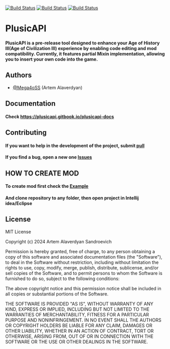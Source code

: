 
[![Build Status](https://img.shields.io/github/forks/Mega4oSS/PlusicAPI.svg?style=for-the-badge)](https://github.com/Mega4oSS/PlusicAPI) [![Build Status](https://img.shields.io/github/stars/Mega4oSS/PlusicAPI.svg?style=for-the-badge)](https://github.com/Mega4oSS/PlusicAPI) [![Build Status](https://img.shields.io/badge/Java-JDK%2011-green?style=for-the-badge)](https://github.com/Mega4oSS/PlusicAPI)

# PlusicAPI





#### PlusicAPI is a pre-release tool designed to enhance your Age of History III(Age of Civilization III) experience by enabling code editing and mod compatibility. Currently, it features partial Mixin implementation, allowing you to insert your own code into the game. 




## Authors

- [@Mega4oSS](https://github.com/Mega4oSS) (Artem Alaverdyan)


## Documentation

#### Check https://plusicapi.gitbook.io/plusicapi-docs


## Contributing

#### If you want to help in the development of the project, submit  [pull](https://github.com/Mega4oSS/PlusicAPI/pulls) 

#### If you find a bug, open a new one [Issues](https://github.com/Mega4oSS/PlusicAPI/issues)

## HOW TO CREATE MOD

#### To create mod first check the [Example](https://github.com/Mega4oSS/Age-of-history-III-FullscreenBorderless)

#### And clone repository to any folder, then open project in Intellij idea/Eclipse

## License

MIT License

Copyright (c) 2024 Artem Alaverdyan Sandroevich

Permission is hereby granted, free of charge, to any person obtaining a copy
of this software and associated documentation files (the "Software"), to deal
in the Software without restriction, including without limitation the rights
to use, copy, modify, merge, publish, distribute, sublicense, and/or sell
copies of the Software, and to permit persons to whom the Software is
furnished to do so, subject to the following conditions:

The above copyright notice and this permission notice shall be included in all
copies or substantial portions of the Software.

THE SOFTWARE IS PROVIDED "AS IS", WITHOUT WARRANTY OF ANY KIND, EXPRESS OR
IMPLIED, INCLUDING BUT NOT LIMITED TO THE WARRANTIES OF MERCHANTABILITY,
FITNESS FOR A PARTICULAR PURPOSE AND NONINFRINGEMENT. IN NO EVENT SHALL THE
AUTHORS OR COPYRIGHT HOLDERS BE LIABLE FOR ANY CLAIM, DAMAGES OR OTHER
LIABILITY, WHETHER IN AN ACTION OF CONTRACT, TORT OR OTHERWISE, ARISING FROM,
OUT OF OR IN CONNECTION WITH THE SOFTWARE OR THE USE OR OTHER DEALINGS IN THE
SOFTWARE.
